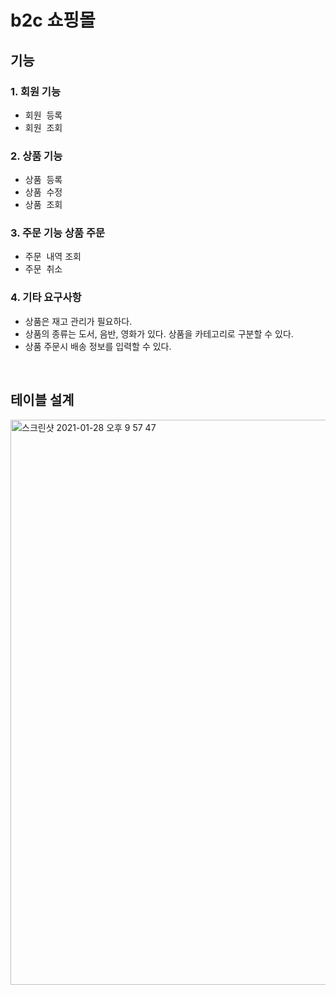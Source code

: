 # b2c 쇼핑몰

## 기능 
### 1. 회원 기능 
  * 회원  등록 
  * 회원  조회  
### 2. 상품 기능 
  * 상품  등록 
  * 상품  수정 
  * 상품  조회  
### 3. 주문 기능 상품 주문 
  * 주문  내역 조회 
  * 주문  취소  
### 4. 기타 요구사항 
  * 상품은 재고 관리가 필요하다.
  * 상품의 종류는 도서, 음반, 영화가 있다. 상품을 카테고리로 구분할 수 있다. 
  * 상품 주문시 배송 정보를 입력할 수 있다. 
  
  <br/>
  
  ## 테이블 설계 
  <img width="904" alt="스크린샷 2021-01-28 오후 9 57 47" src="https://user-images.githubusercontent.com/44944031/106141731-e8efc500-61b3-11eb-882d-01c1ab920885.png">
